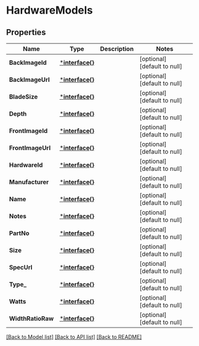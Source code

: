 # HardwareModels

## Properties
Name | Type | Description | Notes
------------ | ------------- | ------------- | -------------
**BackImageId** | [***interface{}**](interface{}.md) |  | [optional] [default to null]
**BackImageUrl** | [***interface{}**](interface{}.md) |  | [optional] [default to null]
**BladeSize** | [***interface{}**](interface{}.md) |  | [optional] [default to null]
**Depth** | [***interface{}**](interface{}.md) |  | [optional] [default to null]
**FrontImageId** | [***interface{}**](interface{}.md) |  | [optional] [default to null]
**FrontImageUrl** | [***interface{}**](interface{}.md) |  | [optional] [default to null]
**HardwareId** | [***interface{}**](interface{}.md) |  | [optional] [default to null]
**Manufacturer** | [***interface{}**](interface{}.md) |  | [optional] [default to null]
**Name** | [***interface{}**](interface{}.md) |  | [optional] [default to null]
**Notes** | [***interface{}**](interface{}.md) |  | [optional] [default to null]
**PartNo** | [***interface{}**](interface{}.md) |  | [optional] [default to null]
**Size** | [***interface{}**](interface{}.md) |  | [optional] [default to null]
**SpecUrl** | [***interface{}**](interface{}.md) |  | [optional] [default to null]
**Type_** | [***interface{}**](interface{}.md) |  | [optional] [default to null]
**Watts** | [***interface{}**](interface{}.md) |  | [optional] [default to null]
**WidthRatioRaw** | [***interface{}**](interface{}.md) |  | [optional] [default to null]

[[Back to Model list]](../README.md#documentation-for-models) [[Back to API list]](../README.md#documentation-for-api-endpoints) [[Back to README]](../README.md)


